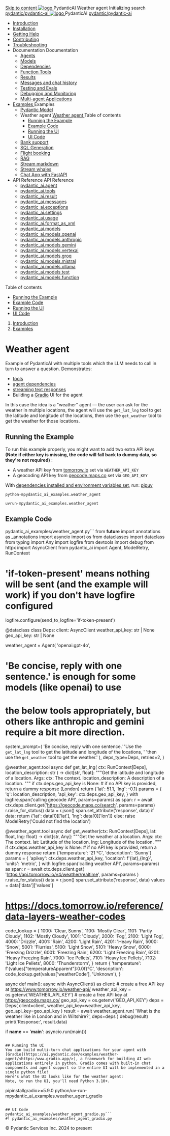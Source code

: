 [ Skip to content ](https://ai.pydantic.dev/examples/weather-agent/<#running-the-example>)
[ ![logo](https://ai.pydantic.dev/img/logo-white.svg) ](https://ai.pydantic.dev/examples/weather-agent/<../..> "PydanticAI")
PydanticAI 
Weather agent 
Initializing search 
[ pydantic/pydantic-ai  ](https://ai.pydantic.dev/examples/weather-agent/<https:/github.com/pydantic/pydantic-ai> "Go to repository")
[ ![logo](https://ai.pydantic.dev/img/logo-white.svg) ](https://ai.pydantic.dev/examples/weather-agent/<../..> "PydanticAI") PydanticAI 
[ pydantic/pydantic-ai  ](https://ai.pydantic.dev/examples/weather-agent/<https:/github.com/pydantic/pydantic-ai> "Go to repository")
  * [ Introduction  ](https://ai.pydantic.dev/examples/weather-agent/<../..>)
  * [ Installation  ](https://ai.pydantic.dev/examples/weather-agent/install/>)
  * [ Getting Help  ](https://ai.pydantic.dev/examples/weather-agent/help/>)
  * [ Contributing  ](https://ai.pydantic.dev/examples/weather-agent/contributing/>)
  * [ Troubleshooting  ](https://ai.pydantic.dev/examples/weather-agent/troubleshooting/>)
  * Documentation  Documentation 
    * [ Agents  ](https://ai.pydantic.dev/examples/weather-agent/agents/>)
    * [ Models  ](https://ai.pydantic.dev/examples/weather-agent/models/>)
    * [ Dependencies  ](https://ai.pydantic.dev/examples/weather-agent/dependencies/>)
    * [ Function Tools  ](https://ai.pydantic.dev/examples/weather-agent/tools/>)
    * [ Results  ](https://ai.pydantic.dev/examples/weather-agent/results/>)
    * [ Messages and chat history  ](https://ai.pydantic.dev/examples/weather-agent/message-history/>)
    * [ Testing and Evals  ](https://ai.pydantic.dev/examples/weather-agent/testing-evals/>)
    * [ Debugging and Monitoring  ](https://ai.pydantic.dev/examples/weather-agent/logfire/>)
    * [ Multi-agent Applications  ](https://ai.pydantic.dev/examples/weather-agent/multi-agent-applications/>)
  * [ Examples  ](https://ai.pydantic.dev/examples/weather-agent/<../>)
Examples 
    * [ Pydantic Model  ](https://ai.pydantic.dev/examples/weather-agent/<../pydantic-model/>)
    * Weather agent  [ Weather agent  ](https://ai.pydantic.dev/examples/weather-agent/<./>) Table of contents 
      * [ Running the Example  ](https://ai.pydantic.dev/examples/weather-agent/<#running-the-example>)
      * [ Example Code  ](https://ai.pydantic.dev/examples/weather-agent/<#example-code>)
      * [ Running the UI  ](https://ai.pydantic.dev/examples/weather-agent/<#running-the-ui>)
      * [ UI Code  ](https://ai.pydantic.dev/examples/weather-agent/<#ui-code>)
    * [ Bank support  ](https://ai.pydantic.dev/examples/weather-agent/<../bank-support/>)
    * [ SQL Generation  ](https://ai.pydantic.dev/examples/weather-agent/<../sql-gen/>)
    * [ Flight booking  ](https://ai.pydantic.dev/examples/weather-agent/<../flight-booking/>)
    * [ RAG  ](https://ai.pydantic.dev/examples/weather-agent/<../rag/>)
    * [ Stream markdown  ](https://ai.pydantic.dev/examples/weather-agent/<../stream-markdown/>)
    * [ Stream whales  ](https://ai.pydantic.dev/examples/weather-agent/<../stream-whales/>)
    * [ Chat App with FastAPI  ](https://ai.pydantic.dev/examples/weather-agent/<../chat-app/>)
  * API Reference  API Reference 
    * [ pydantic_ai.agent  ](https://ai.pydantic.dev/examples/weather-agent/api/agent/>)
    * [ pydantic_ai.tools  ](https://ai.pydantic.dev/examples/weather-agent/api/tools/>)
    * [ pydantic_ai.result  ](https://ai.pydantic.dev/examples/weather-agent/api/result/>)
    * [ pydantic_ai.messages  ](https://ai.pydantic.dev/examples/weather-agent/api/messages/>)
    * [ pydantic_ai.exceptions  ](https://ai.pydantic.dev/examples/weather-agent/api/exceptions/>)
    * [ pydantic_ai.settings  ](https://ai.pydantic.dev/examples/weather-agent/api/settings/>)
    * [ pydantic_ai.usage  ](https://ai.pydantic.dev/examples/weather-agent/api/usage/>)
    * [ pydantic_ai.format_as_xml  ](https://ai.pydantic.dev/examples/weather-agent/api/format_as_xml/>)
    * [ pydantic_ai.models  ](https://ai.pydantic.dev/examples/weather-agent/api/models/base/>)
    * [ pydantic_ai.models.openai  ](https://ai.pydantic.dev/examples/weather-agent/api/models/openai/>)
    * [ pydantic_ai.models.anthropic  ](https://ai.pydantic.dev/examples/weather-agent/api/models/anthropic/>)
    * [ pydantic_ai.models.gemini  ](https://ai.pydantic.dev/examples/weather-agent/api/models/gemini/>)
    * [ pydantic_ai.models.vertexai  ](https://ai.pydantic.dev/examples/weather-agent/api/models/vertexai/>)
    * [ pydantic_ai.models.groq  ](https://ai.pydantic.dev/examples/weather-agent/api/models/groq/>)
    * [ pydantic_ai.models.mistral  ](https://ai.pydantic.dev/examples/weather-agent/api/models/mistral/>)
    * [ pydantic_ai.models.ollama  ](https://ai.pydantic.dev/examples/weather-agent/api/models/ollama/>)
    * [ pydantic_ai.models.test  ](https://ai.pydantic.dev/examples/weather-agent/api/models/test/>)
    * [ pydantic_ai.models.function  ](https://ai.pydantic.dev/examples/weather-agent/api/models/function/>)


Table of contents 
  * [ Running the Example  ](https://ai.pydantic.dev/examples/weather-agent/<#running-the-example>)
  * [ Example Code  ](https://ai.pydantic.dev/examples/weather-agent/<#example-code>)
  * [ Running the UI  ](https://ai.pydantic.dev/examples/weather-agent/<#running-the-ui>)
  * [ UI Code  ](https://ai.pydantic.dev/examples/weather-agent/<#ui-code>)


  1. [ Introduction  ](https://ai.pydantic.dev/examples/weather-agent/<../..>)
  2. [ Examples  ](https://ai.pydantic.dev/examples/weather-agent/<../>)


# Weather agent
Example of PydanticAI with multiple tools which the LLM needs to call in turn to answer a question.
Demonstrates:
  * [tools](https://ai.pydantic.dev/examples/weather-agent/tools/>)
  * [agent dependencies](https://ai.pydantic.dev/examples/weather-agent/dependencies/>)
  * [streaming text responses](https://ai.pydantic.dev/examples/weather-agent/results/#streaming-text>)
  * Building a [Gradio](https://ai.pydantic.dev/examples/weather-agent/<https:/www.gradio.app/>) UI for the agent


In this case the idea is a "weather" agent — the user can ask for the weather in multiple locations, the agent will use the `get_lat_lng` tool to get the latitude and longitude of the locations, then use the `get_weather` tool to get the weather for those locations.
## Running the Example
To run this example properly, you might want to add two extra API keys **(Note if either key is missing, the code will fall back to dummy data, so they're not required)** :
  * A weather API key from [tomorrow.io](https://ai.pydantic.dev/examples/weather-agent/<https:/www.tomorrow.io/weather-api/>) set via `WEATHER_API_KEY`
  * A geocoding API key from [geocode.maps.co](https://ai.pydantic.dev/examples/weather-agent/<https:/geocode.maps.co/>) set via `GEO_API_KEY`


With [dependencies installed and environment variables set](https://ai.pydantic.dev/examples/weather-agent/<../#usage>), run:
[pip](https://ai.pydantic.dev/examples/weather-agent/<#__tabbed_1_1>)[uv](https://ai.pydantic.dev/examples/weather-agent/<#__tabbed_1_2>)
```
python-mpydantic_ai_examples.weather_agent

```

```
uvrun-mpydantic_ai_examples.weather_agent

```

## Example Code
pydantic_ai_examples/weather_agent.py```
from __future__ import annotations as _annotations
import asyncio
import os
from dataclasses import dataclass
from typing import Any
import logfire
from devtools import debug
from httpx import AsyncClient
from pydantic_ai import Agent, ModelRetry, RunContext
# 'if-token-present' means nothing will be sent (and the example will work) if you don't have logfire configured
logfire.configure(send_to_logfire='if-token-present')

@dataclass
class Deps:
  client: AsyncClient
  weather_api_key: str | None
  geo_api_key: str | None

weather_agent = Agent(
  'openai:gpt-4o',
  # 'Be concise, reply with one sentence.' is enough for some models (like openai) to use
  # the below tools appropriately, but others like anthropic and gemini require a bit more direction.
  system_prompt=(
    'Be concise, reply with one sentence.'
    'Use the `get_lat_lng` tool to get the latitude and longitude of the locations, '
    'then use the `get_weather` tool to get the weather.'
  ),
  deps_type=Deps,
  retries=2,
)

@weather_agent.tool
async def get_lat_lng(
  ctx: RunContext[Deps], location_description: str
) -> dict[str, float]:
"""Get the latitude and longitude of a location.
  Args:
    ctx: The context.
    location_description: A description of a location.
  """
  if ctx.deps.geo_api_key is None:
    # if no API key is provided, return a dummy response (London)
    return {'lat': 51.1, 'lng': -0.1}
  params = {
    'q': location_description,
    'api_key': ctx.deps.geo_api_key,
  }
  with logfire.span('calling geocode API', params=params) as span:
    r = await ctx.deps.client.get('https://geocode.maps.co/search', params=params)
    r.raise_for_status()
    data = r.json()
    span.set_attribute('response', data)
  if data:
    return {'lat': data[0]['lat'], 'lng': data[0]['lon']}
  else:
    raise ModelRetry('Could not find the location')

@weather_agent.tool
async def get_weather(ctx: RunContext[Deps], lat: float, lng: float) -> dict[str, Any]:
"""Get the weather at a location.
  Args:
    ctx: The context.
    lat: Latitude of the location.
    lng: Longitude of the location.
  """
  if ctx.deps.weather_api_key is None:
    # if no API key is provided, return a dummy response
    return {'temperature': '21 °C', 'description': 'Sunny'}
  params = {
    'apikey': ctx.deps.weather_api_key,
    'location': f'{lat},{lng}',
    'units': 'metric',
  }
  with logfire.span('calling weather API', params=params) as span:
    r = await ctx.deps.client.get(
      'https://api.tomorrow.io/v4/weather/realtime', params=params
    )
    r.raise_for_status()
    data = r.json()
    span.set_attribute('response', data)
  values = data['data']['values']
  # https://docs.tomorrow.io/reference/data-layers-weather-codes
  code_lookup = {
    1000: 'Clear, Sunny',
    1100: 'Mostly Clear',
    1101: 'Partly Cloudy',
    1102: 'Mostly Cloudy',
    1001: 'Cloudy',
    2000: 'Fog',
    2100: 'Light Fog',
    4000: 'Drizzle',
    4001: 'Rain',
    4200: 'Light Rain',
    4201: 'Heavy Rain',
    5000: 'Snow',
    5001: 'Flurries',
    5100: 'Light Snow',
    5101: 'Heavy Snow',
    6000: 'Freezing Drizzle',
    6001: 'Freezing Rain',
    6200: 'Light Freezing Rain',
    6201: 'Heavy Freezing Rain',
    7000: 'Ice Pellets',
    7101: 'Heavy Ice Pellets',
    7102: 'Light Ice Pellets',
    8000: 'Thunderstorm',
  }
  return {
    'temperature': f'{values["temperatureApparent"]:0.0f}°C',
    'description': code_lookup.get(values['weatherCode'], 'Unknown'),
  }

async def main():
  async with AsyncClient() as client:
    # create a free API key at https://www.tomorrow.io/weather-api/
    weather_api_key = os.getenv('WEATHER_API_KEY')
    # create a free API key at https://geocode.maps.co/
    geo_api_key = os.getenv('GEO_API_KEY')
    deps = Deps(
      client=client, weather_api_key=weather_api_key, geo_api_key=geo_api_key
    )
    result = await weather_agent.run(
      'What is the weather like in London and in Wiltshire?', deps=deps
    )
    debug(result)
    print('Response:', result.data)

if __name__ == '__main__':
  asyncio.run(main())

```

## Running the UI
You can build multi-turn chat applications for your agent with [Gradio](https://ai.pydantic.dev/examples/weather-agent/<https:/www.gradio.app/>), a framework for building AI web applications entirely in python. Gradio comes with built-in chat components and agent support so the entire UI will be implemented in a single python file!
Here's what the UI looks like for the weather agent:
Note, to run the UI, you'll need Python 3.10+.
```
pipinstallgradio>=5.9.0
python/uv-run-mpydantic_ai_examples.weather_agent_gradio

```

## UI Code
pydantic_ai_examples/weather_agent_gradio.py```
#! pydantic_ai_examples/weather_agent_gradio.py

```

© Pydantic Services Inc. 2024 to present 
